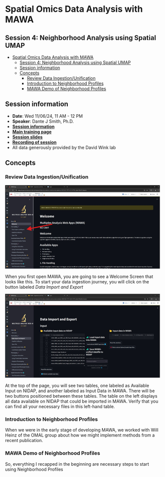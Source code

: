 # Spatial Omics Data Analysis with MAWA

## Session 4: Neighborhood Analysis using Spatial UMAP

- [Spatial Omics Data Analysis with MAWA](#spatial-omics-data-analysis-with-mawa)
  - [Session 4: Neighborhood Analysis using Spatial UMAP](#session-4-neighborhood-analysis-using-spatial-umap)
  - [Session information](#session-information)
  - [Concepts](#concepts)
    - [Review Data Ingestion/Unification](#review-data-ingestionunification)
    - [Introduction to Neighborhood Profiles](#introduction-to-neighborhood-profiles)
    - [MAWA Demo of Neighborhood Profiles](#mawa-demo-of-neighborhood-profiles)

## Session information

- **Date**: Wed 11/06/24, 11 AM - 12 PM
- **Speaker**: Dante J Smith, Ph.D.
- **[Session information](https://bioinformatics.ccr.cancer.gov/btep/classes/spatial-omics-data-analysis-neighborhood-analysis-using-spatial-umap-mawa-4)**
- **[Main training page](https://github.com/ncats/mawa-training-materials/tree/develop)**
- **[Session slides](../session_4/Spatial%20Omics%20Data%20Analysis%20with%20MAWA%204.pdf)**
- **[Recording of session](https://cbiit.webex.com/cbiit/ldr.php?RCID=12b75c9528dfc122df185d93b9281af5)**
- All data generously provided by the David Wink lab

## Concepts

### Review Data Ingestion/Unification

![MAWA Welcome Screen](../session_4/images/MAWA_welcome.jpg)

When you first open MAWA, you are going to see a Welcome Screen that looks like this. To start your data ingestion journey, you will click on the button labeled *Data Import and Export*

![MAWA Import and Export](../session_4/images/MAWA_import.jpg)

At the top of the page, you will see two tables, one labeled as Available Input on NIDAP, and another labeled as Input Data in MAWA. There will be two buttons positioned between these tables. The table on the left displays all data available on NIDAP that could be imported in MAWA. Verify that you can find all your necessary files in this left-hand table.

### Introduction to Neighborhood Profiles

When we were in the early stage of developing MAWA, we worked with Will Heinz of the OMAL group about how we might implement methods from a recent publication.

### MAWA Demo of Neighborhood Profiles

So, everything I recapped in the beginning are necessary steps to start using Neighborhood Profiles